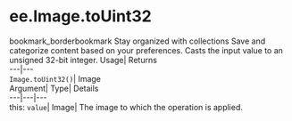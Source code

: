  
#  ee.Image.toUint32 
bookmark_borderbookmark Stay organized with collections  Save and categorize content based on your preferences.
Casts the input value to an unsigned 32-bit integer. 
Usage| Returns  
---|---  
`Image.toUint32()`| Image  
Argument| Type| Details  
---|---|---  
this: `value`| Image| The image to which the operation is applied.  

